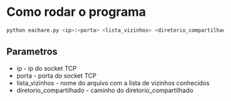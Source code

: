 # Como rodar o programa

```sh
python eachare.py <ip>:<porta> <lista_vizinhos> <diretorio_compartilhado>
```

## Parametros

- ip - ip do socket TCP
- porta - porta do socket TCP
- lista_vizinhos - nome do arquivo com a lista de vizinhos conhecidos
- diretorio_compartilhado - caminho do diretorio_compartilhado
